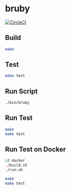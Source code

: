 # bruby

[![CircleCI](https://dl.circleci.com/status-badge/img/gh/ohr486/bruby/tree/develop.svg?style=svg)](https://dl.circleci.com/status-badge/redirect/gh/ohr486/bruby/tree/develop)

## Build
```sh
make
```

## Test
```sh
make test
```

## Run Script
```sh
./bin/bruby
```

## Run Test

```sh
make
make test
```

## Run Test on Docker

```sh
cd docker
./build.sh
./run.sh

make
make test
```

